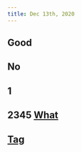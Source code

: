 ```yaml
---
title: Dec 13th, 2020
---
```


## Good
## No
## 1
## 2345 [What](https://github.com/logseq/logseq/blob/master/README.md)
## [Tag](http://google.com)
##
